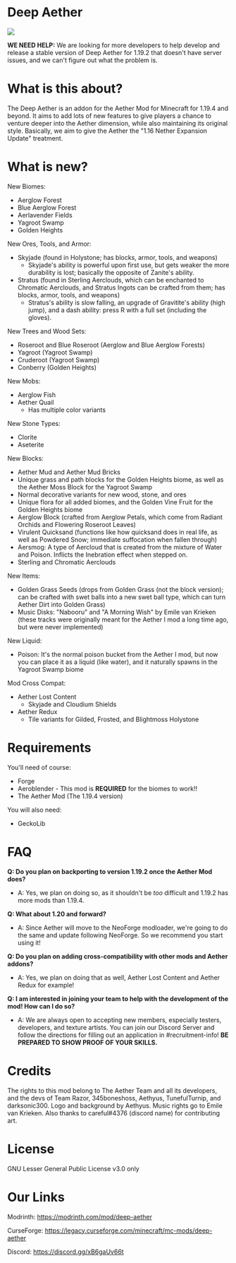 # Deep Aether
![](https://cdn.discordapp.com/attachments/1045643746089373747/1104824924520063126/image.png)

**WE NEED HELP:** We are looking for more developers to help develop and release a stable version of Deep Aether for 1.19.2 that doesn't have server issues, and we can't figure out what the problem is.

# What is this about?

The Deep Aether is an addon for the Aether Mod for Minecraft for 1.19.4 and beyond.
It aims to add lots of new features to give players a chance to venture deeper into the Aether dimension, while also maintaining its original style.
Basically, we aim to give the Aether the "1.16 Nether Expansion Update" treatment.

# What is new?

New Biomes:
- Aerglow Forest
- Blue Aerglow Forest
- Aerlavender Fields
- Yagroot Swamp
- Golden Heights

New Ores, Tools, and Armor:
- Skyjade (found in Holystone; has blocks, armor, tools, and weapons)
    - Skyjade's ability is powerful upon first use, but gets weaker the more durability is lost; basically the opposite of Zanite's ability.
- Stratus (found in Sterling Aerclouds, which can be enchanted to Chromatic Aerclouds, and Stratus Ingots can be crafted from them; has blocks, armor, tools, and weapons)
    - Stratus's ability is slow falling, an upgrade of Gravitite's ability (high jump), and a dash ability: press R with a full set (including the gloves).

New Trees and Wood Sets:
- Roseroot and Blue Roseroot (Aerglow and Blue Aerglow Forests)
- Yagroot (Yagroot Swamp)
- Cruderoot (Yagroot Swamp)
- Conberry (Golden Heights)

New Mobs:
- Aerglow Fish
- Aether Quail
    - Has multiple color variants

New Stone Types:
- Clorite
- Aseterite

New Blocks:
- Aether Mud and Aether Mud Bricks
- Unique grass and path blocks for the Golden Heights biome, as well as the Aether Moss Block for the Yagroot Swamp
- Normal decorative variants for new wood, stone, and ores
- Unique flora for all added biomes, and the Golden Vine Fruit for the Golden Heights biome
- Aerglow Block (crafted from Aerglow Petals, which come from Radiant Orchids and Flowering Roseroot Leaves)
- Virulent Quicksand (functions like how quicksand does in real life, as well as Powdered Snow; immediate suffocation when fallen through)
- Aersmog: A type of Aercloud that is created from the mixture of Water and Poison. Inflicts the Inebration effect when stepped on.
- Sterling and Chromatic Aerclouds

New Items:
- Golden Grass Seeds (drops from Golden Grass (not the block version); can be crafted with swet balls into a new swet ball type, which can turn Aether Dirt into Golden Grass)
- Music Disks: "Nabooru" and "A Morning Wish" by Emile van Krieken (these tracks were originally meant for the Aether I mod a long time ago, but were never implemented)

New Liquid:
- Poison: It's the normal poison bucket from the Aether I mod, but now you can place it as a liquid (like water), and it naturally spawns in the Yagroot Swamp biome

Mod Cross Compat:
- Aether Lost Content
    - Skyjade and Cloudium Shields
- Aether Redux
    - Tile variants for Gilded, Frosted, and Blightmoss Holystone

# Requirements

You'll need of course:
- Forge
- Aeroblender - This mod is **REQUIRED** for the biomes to work!!
- The Aether Mod (The 1.19.4 version)

You will also need:
- GeckoLib


# FAQ

__Q: Do you plan on backporting to version 1.19.2 once the Aether Mod does?__
- A: Yes, we plan on doing so, as it shouldn't be *too* difficult and 1.19.2 has more mods than 1.19.4.

__Q: What about 1.20 and forward?__
- A: Since Aether will move to the NeoForge modloader, we're going to do the same and update following NeoForge. So we recommend you start using it!

__Q: Do you plan on adding cross-compatibility with other mods and Aether addons?__
- A: Yes, we plan on doing that as well, Aether Lost Content and Aether Redux for example!

__Q: I am interested in joining your team to help with the development of the mod! How can I do so?__
- A: We are always open to accepting new members, especially testers, developers, and texture artists. You can join our Discord Server and follow the directions for filling out an application in #recruitment-info! __BE PREPARED TO SHOW PROOF OF YOUR SKILLS.__


# Credits

The rights to this mod belong to The Aether Team and all its developers, and the devs of Team Razor, 345boneshoss, Aethyus, TunefulTurnip, and darksonic300. Logo and background by Aethyus. Music rights go to Emile van Krieken. Also thanks to careful#4376 (discord name) for contributing art.


# License

GNU Lesser General Public License v3.0 only


# Our Links

Modrinth: https://modrinth.com/mod/deep-aether

CurseForge: https://legacy.curseforge.com/minecraft/mc-mods/deep-aether

Discord: https://discord.gg/xB6gaUv66t
